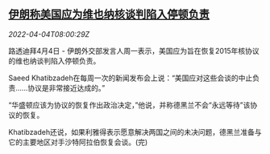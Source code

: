 <!--1649059264000-->
[伊朗称美国应为维也纳核谈判陷入停顿负责](https://cn.reuters.com/article/iran-us-nuclear-talk-0404-idCNKCS2LW0MU)
------

<div><i>2022-04-04T08:00:29Z</i></div><p>路透迪拜4月4日 - 伊朗外交部发言人周一表示，美国应为旨在恢复2015年核协议的维也纳谈判陷入停顿负责。</p><p>Saeed Khatibzadeh在每周一次的新闻发布会上说：“美国应对这些会谈的中止负责......协议是非常接近达成的。”</p><p>“华盛顿应该为协议的恢复作出政治决定，”他说，并称德黑兰不会“永远等待”该协议的恢复。</p><p>Khatibzadeh还说，如果利雅得表示愿意解决两国之间的未决问题，德黑兰准备与它的主要地区对手沙特阿拉伯恢复会谈。(完)</p>
